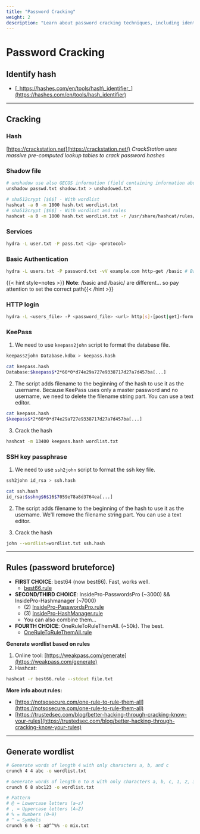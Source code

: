 ```yaml
---
title: "Password Cracking"
weight: 2
description: "Learn about password cracking techniques, including identifying hash types, cracking hashes with tools like hashcat and CrackStation, cracking shadow files, and online password cracking with hydra. Explore effective password bruteforce rules and wordlist generation for pentesting."
---
```


# Password Cracking


## Identify hash

* [_https://hashes.com/en/tools/hash\_identifier_](https://hashes.com/en/tools/hash_identifier)

---

## Cracking 

### Hash

[https://crackstation.net](https://crackstation.net/) _CrackStation uses massive pre-computed lookup tables to crack password hashes_

### Shadow file

```sh
# unshadow use also GECOS information (field containing information about the user).
unshadow passwd.txt shadow.txt > unshadowed.txt

# sha512crypt [$6$] - With wordlist
hashcat -a 0 -m 1800 hash.txt wordlist.txt
# sha512crypt [$6$] - With wordlist and rules
hashcat -a 0 -m 1800 hash.txt wordlist.txt -r /usr/share/hashcat/rules/best64.rule
```

### Services

```bash
hydra -L user.txt -P pass.txt <ip> <protocol> 
```

### Basic Authentication

```bash
hydra -L users.txt -P password.txt -vV example.com http-get /basic # Basic Authentication
```
{{< hint style=notes >}}
**Note**: /basic and /basic/ are different... so pay attention to set the correct path{{< /hint >}}

### HTTP login

```bash
hydra -L <users_file> -P <password_file> <url> http[s]-[post|get]-form \ "index.php:param1=value1&param2=value2&user=^USER^&pwd=^PASS^&paramn=valn:[F|S]=messageshowed"
```

### KeePass

1. We need to use `keepass2john` script to format the database file.

```bash
keepass2john Database.kdbx > keepass.hash

cat keepass.hash
Database:$keepass$*2*60*0*d74e29a727e9338717d27a7d457ba[...]
```

2. The script adds filename to the beginning of the hash to use it as the username. Because KeePass uses only a master password and no username, we need to delete the filename string part. You can use a text editor.

```bash
cat keepass.hash
$keepass$*2*60*0*d74e29a727e9338717d27a7d457ba[...]
```

3. Crack the hash

```bash
hashcat -m 13400 keepass.hash wordlist.txt
```

### SSH key passphrase

1. We need to use `ssh2john` script to format the ssh key file.

```bash
ssh2john id_rsa > ssh.hash

cat ssh.hash
id_rsa:$sshng$6$16$7059e78a8d3764ea[...]
```

2. The script adds filename to the beginning of the hash to use it as the username. We'll remove the filename string part. You can use a text editor.

3. Crack the hash

```bash
john --wordlist=wordlist.txt ssh.hash
```


---

## Rules (password bruteforce)

* **FIRST CHOICE**:  best64 (now best66). Fast, works well.
  * [best66.rule](https://github.com/hashcat/hashcat/blob/master/rules/best66.rule)
* **SECOND/THIRD CHOICE**: InsidePro-PasswordsPro (\~3000) && InsidePro-Hashmanager (\~7000)
  * (2) [InsidePro-PasswordsPro.rule](https://github.com/hashcat/hashcat/blob/master/rules/InsidePro-PasswordsPro.rule)
  * (3) [InsidePro-HashManager.rule](https://github.com/hashcat/hashcat/blob/master/rules/InsidePro-HashManager.rule)
  * You can also combine them...
* **FOURTH CHOICE**: OneRuleToRuleThemAll. (\~50k). The best.
  * [OneRuleToRuleThemAll.rule](https://github.com/NotSoSecure/password_cracking_rules/blob/master/OneRuleToRuleThemAll.rule)

**Generate wordlist based on rules**

1. Online tool: [https://weakpass.com/generate](https://weakpass.com/generate)
2. Hashcat:
```bash
hashcat -r best66.rule --stdout file.txt
```


**More info about rules:**

* [https://notsosecure.com/one-rule-to-rule-them-all](https://notsosecure.com/one-rule-to-rule-them-all)
* [https://trustedsec.com/blog/better-hacking-through-cracking-know-your-rules](https://trustedsec.com/blog/better-hacking-through-cracking-know-your-rules)


---

## Generate wordlist

```sh
# Generate words of length 4 with only characters a, b, and c
crunch 4 4 abc -o wordlist.txt

# Generate words of length 6 to 8 with only characters a, b, c, 1, 2, 3
crunch 6 8 abc123 -o wordlist.txt

# Pattern
# @ = Lowercase letters (a–z)
# , = Uppercase letters (A–Z)
# % = Numbers (0–9)
# ^ = Symbols
crunch 6 6 -t a@^^%% -o mix.txt
```
